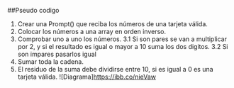 ##Pseudo codigo
1. Crear una Prompt() que reciba los números de una tarjeta válida.
2. Colocar los números a una array en orden inverso.
3. Comprobar uno a uno los números.
 3.1 Si son pares se van a multiplicar por 2, y si el resultado es igual o mayor a 10 suma los dos digitos.
 3.2 Si son impares pasarlos igual
4. Sumar toda la cadena.
5. El residuo de la suma debe dividirse entre 10, si es igual a 0 es una tarjeta válida.
![Diagrama]https://ibb.co/nieVaw
